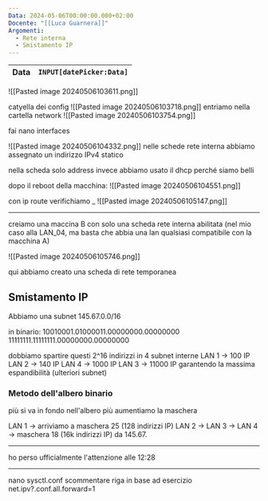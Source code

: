 ```yaml
---
Data: 2024-05-06T00:00:00.000+02:00
Docente: "[[Luca Guarnera]]"
Argomenti:
  - Rete interna
  - Smistamento IP
---
```


| **Data**    | `INPUT[datePicker:Data]` |
| ----------- | ------------------------ |

![[Pasted image 20240506103611.png]]

catyella dei config
![[Pasted image 20240506103718.png]]
entriamo nella cartella network
![[Pasted image 20240506103754.png]]


fai 
nano interfaces

![[Pasted image 20240506104332.png]]
nelle schede rete interna abbiamo assegnato un indirizzo IPv4 statico

nella scheda solo address invece abbiamo usato il dhcp perché siamo belli

dopo il reboot della macchina:
![[Pasted image 20240506104551.png]]

con ip route verifichiamo _
![[Pasted image 20240506105147.png]]

---

creiamo una maccina B con solo una scheda rete interna abilitata (nel mio caso alla LAN_04, ma basta che abbia una lan qualsiasi compatibile con la macchina A)

![[Pasted image 20240506105746.png]]

qui abbiamo creato una scheda di rete temporanea

## Smistamento IP

Abbiamo una subnet  145.67.0.0/16

in binario:
    10010001.01000011.00000000.00000000
    11111111.11111111.00000000.00000000

dobbiamo spartire questi 2^16 indirizzi in 4 subnet interne
    LAN 1 -> 100 IP
    LAN 2 -> 140 IP
    LAN 4 -> 1000 IP
    LAN 3 -> 11000 IP
garantendo la massima espandibilità (ulteriori subnet)

### Metodo dell'albero binario
più si va in fondo nell'albero più aumentiamo la maschera

LAN 1 -> arriviamo a maschera 25 (128 indirizzi IP)
LAN 2 -> 
LAN 3 -> 
LAN 4 -> maschera 18 (16k indirizzi IP)
    da 145.67.


---

ho perso ufficialmente l'attenzione alle 12:28

---

nano sysctl.conf
scommentare riga in base ad esercizio
net.ipv?.conf.all.forward=1